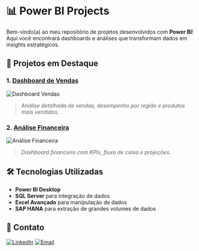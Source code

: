 # 📊 Power BI Projects

Bem-vindo(a) ao meu repositório de projetos desenvolvidos com **Power BI**! Aqui você encontrará dashboards e análises que transformam dados em insights estratégicos.

## 🚀 Projetos em Destaque

### 1. [Dashboard de Vendas](./Projeto1-Dashboard-Vendas/README.md)
![Dashboard Vendas](./Projeto1-Dashboard-Vendas/Dashboard_Vendas.png)
> *Análise detalhada de vendas, desempenho por região e produtos mais vendidos.*

### 2. [Análise Financeira](./Projeto2-Analise-Financeira/README.md)
![Análise Financeira](./Projeto2-Analise-Financeira/Analise_Financeira.png)
> *Dashboard financeiro com KPIs, fluxo de caixa e projeções.*

## 🛠️ Tecnologias Utilizadas
- **Power BI Desktop**
- **SQL Server** para integração de dados
- **Excel Avançado** para manipulação de dados
- **SAP HANA** para extração de grandes volumes de dados

## 📩 Contato
[![LinkedIn](https://img.shields.io/badge/LinkedIn-0077B5?style=flat&logo=linkedin&logoColor=white)](https://linkedin.com/in/SEULINKEDIN)
[![Email](https://img.shields.io/badge/Email-D14836?style=flat&logo=gmail&logoColor=white)](mailto:SEUEMAIL)

